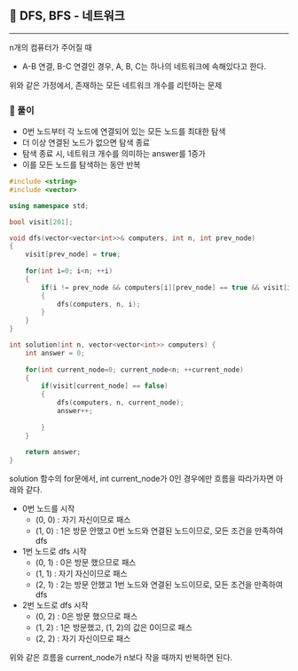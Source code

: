 ## :round_pushpin: DFS, BFS - 네트워크

***

n개의 컴퓨터가 주어질 때

- A-B 연결, B-C 연결인 경우, A, B, C는 하나의 네트워크에 속해있다고 한다.

위와 같은 가정에서, 존재하는 모든 네트워크 개수를 리턴하는 문제



### :pushpin: 풀이

- 0번 노드부터 각 노드에 연결되어 있는 모든 노드를 최대한 탐색
- 더 이상 연결된 노드가 없으면 탐색 종료
- 탐색 종료 시, 네트워크 개수를 의미하는 answer를 1증가
- 이를 모든 노드를 탐색하는 동안 반복 



```c++
#include <string>
#include <vector>

using namespace std;

bool visit[201];

void dfs(vector<vector<int>>& computers, int n, int prev_node)
{
    visit[prev_node] = true;
    
    for(int i=0; i<n; ++i)
    {
        if(i != prev_node && computers[i][prev_node] == true && visit[i] == false)
        {
            dfs(computers, n, i);
        }
    }
}

int solution(int n, vector<vector<int>> computers) {
    int answer = 0;
    
    for(int current_node=0; current_node<n; ++current_node)
    {
        if(visit[current_node] == false)
        {
            dfs(computers, n, current_node);
            answer++;
            
        }
    }
    
    return answer;
}
```

solution 함수의 for문에서, int current_node가 0인 경우에만 흐름을 따라가자면 아래와 같다.

- 0번 노드를 시작
  - (0, 0) : 자기 자신이므로 패스
  - (1, 0) : 1은 방문 안했고 0번 노드와 연결된 노드이므로, 모든 조건을 만족하여 dfs
- 1번 노드로 dfs 시작
  - (0, 1) : 0은 방문 했으므로 패스
  - (1, 1) : 자기 자신이므로 패스
  - (2, 1) : 2는 방문 안했고 1번 노드와 연결된 노드이므로, 모든 조건을 만족하여 dfs
- 2번 노드로 dfs 시작
  - (0, 2) : 0은 방문 했으므로 패스
  - (1, 2) : 1은 방문했고, (1, 2)의 값은 0이므로 패스
  - (2, 2) : 자기 자신이므로 패스



위와 같은 흐름을 current_node가 n보다 작을 때까지 반복하면 된다.